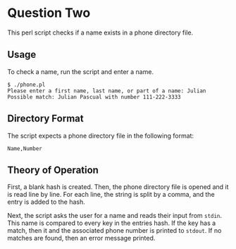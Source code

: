 # Question Two

This perl script checks if a name exists in a phone directory file.

## Usage

To check a name, run the script and enter a name.

```
$ ./phone.pl
Please enter a first name, last name, or part of a name: Julian
Possible match: Julian Pascual with number 111-222-3333
```

## Directory Format

The script expects a phone directory file in the following format:

```
Name,Number
```

## Theory of Operation

First, a blank hash is created. Then, the phone directory file is opened and it is read line by line. For each line, the string is split by a comma, and the entry is added to the hash.

Next, the script asks the user for a name and reads their input from ``stdin``. This name is compared to every key in the entries hash. If the key has a match, then it and the associated phone number is printed to ``stdout``. If no matches are found, then an error message printed.